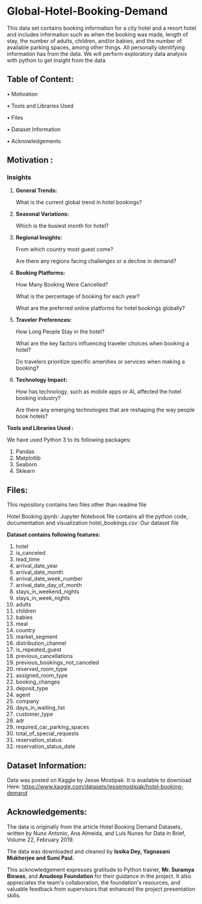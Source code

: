 # **Global-Hotel-Booking-Demand**
This data set contains booking information for a city hotel and a resort hotel and includes information such as when the booking was made, length of stay, the number of adults, children, and/or babies, and the number of available parking spaces, among other things. All personally identifying information has from the data.
We will perform exploratory data analysis with python to get insight from the data.

## **Table of Content:**


•	Motivation

•	Tools and Libraries Used

•	Files

•	Dataset Information

•	Acknowledgements

## **Motivation :**

### **Insights**

1. **General Trends:**

    What is the current global trend in hotel bookings?

2. **Seasonal Variations:**

    Which is the busiest month for hotel?

3. **Regional Insights:**

    From which country most guest come?

    Are there any regions facing challenges or a decline in demand?

4. **Booking Platforms:**

    How Many Booking Were Cancelled?
   
    What is the percentage of booking for each year?
   
    What are the preferred online platforms for hotel bookings globally?

6. **Traveler Preferences:**

    How Long People Stay in the hotel?

    What are the key factors influencing traveler choices when booking a hotel?

    Do travelers prioritize specific amenities or services when making a booking?

7. **Technology Impact:**

    How has technology, such as mobile apps or AI, affected the hotel booking industry?

    Are there any emerging technologies that are reshaping the way people book hotels?

**Tools and Libraries Used :**

We have used Python 3 to its following packages:

1.	Pandas
2.	Matplotlib
3.	Seaborn
4.	Sklearn

## **Files:**

This repository contains two files other than readme file

Hotel Booking.ipynb: Jupyter Notebook file contains all the python code, documentation and visualization
hotel_bookings.csv: Our dataset file

**Dataset contains following features:**

1. hotel
2. is_canceled
3. lead_time
4. arrival_date_year
5. arrival_date_month
6. arrival_date_week_number
7. arrival_date_day_of_month
8. stays_in_weekend_nights
9. stays_in_week_nights
10. adults
11. children
12. babies
13. meal
14. country
15. market_segment
16. distribution_channel
17. is_repeated_guest
18. previous_cancellations
19. previous_bookings_not_canceled
20. reserved_room_type
21. assigned_room_type
22. booking_changes
23. deposit_type
24. agent
25. company
26. days_in_waiting_list
27. customer_type
28. adr
29. required_car_parking_spaces
30. total_of_special_requests
31. reservation_status
32. reservation_status_date

## **Dataset Information:**

Data was posted on Kaggle by Jesse Mostipak. It is available to download Here: https://www.kaggle.com/datasets/jessemostipak/hotel-booking-demand

## **Acknowledgements:**

The data is originally from the article Hotel Booking Demand Datasets, written by Nuno Antonio, Ana Almeida, and Luis Nunes for Data in Brief, Volume 22, February 2019.

The data was downloaded and cleaned by **Issika Dey, Yagnasani Mukherjee and Sumi Paul.**

This acknowledgement expresses gratitude to Python trainer, **Mr. Suramya Biswas**, and **Anudeep Foundation** for their guidance in the project. It also appreciates the team's collaboration, the foundation's resources, and valuable feedback from supervisors that enhanced the project presentation skills.
